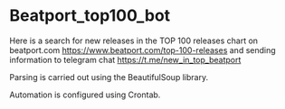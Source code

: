# Beatport_top100_bot

Here is a search for new releases in the TOP 100 releases chart on beatport.com https://www.beatport.com/top-100-releases and sending information to telegram chat https://t.me/new_in_top_beatport

Parsing is carried out using the BeautifulSoup library.

Automation is configured using Crontab.

